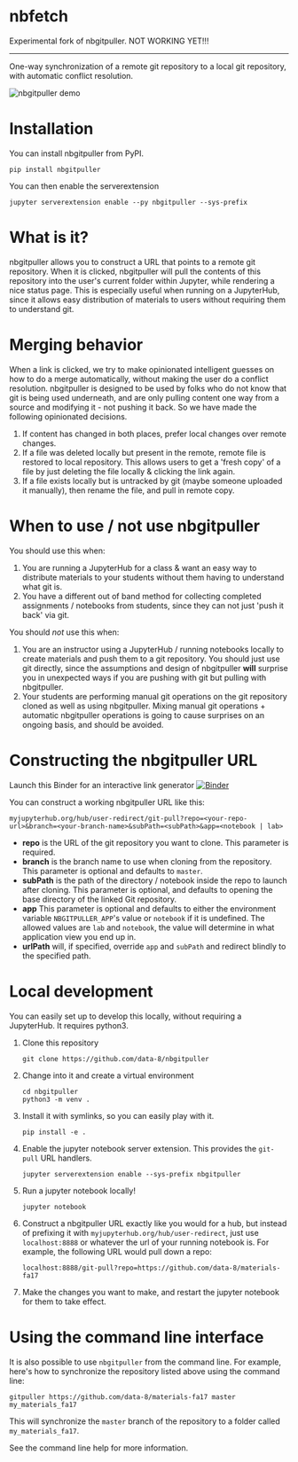 # nbfetch

Experimental fork of nbgitpuller.  NOT WORKING YET!!!

-------------------

One-way synchronization of a remote git repository to a local git repository,
with automatic conflict resolution.

![nbgitpuller demo](doc/nbpuller.gif)

# Installation

You can install nbgitpuller from PyPI.

    pip install nbgitpuller

You can then enable the serverextension

    jupyter serverextension enable --py nbgitpuller --sys-prefix

# What is it?

nbgitpuller allows you to construct a URL that points to a remote git repository.
When it is clicked, nbgitpuller will pull the contents of this repository
into the user's current folder within Jupyter, while rendering a nice status page.
This is especially useful when running on a JupyterHub, since it allows easy distribution
of materials to users without requiring them to understand git.

# Merging behavior

When a link is clicked, we try to make opinionated intelligent guesses on how to
do a merge automatically, without making the user do a conflict resolution.
nbgitpuller is designed to be used by folks who do not know that git is being used
underneath, and are only pulling content one way from a source and modifying it -
not pushing it back.
So we have made the following opinionated decisions.


1. If content has changed in both places, prefer local changes over remote changes.
2. If a file was deleted locally but present in the remote, remote file is restored
   to local repository. This allows users to get a 'fresh copy' of a file by
   just deleting the file locally & clicking the link again.
3. If a file exists locally but is untracked by git (maybe someone uploaded it manually),
   then rename the file, and pull in remote copy.

# When to use / not use nbgitpuller

You should use this when:

1. You are running a JupyterHub for a class & want an easy way to distribute materials to
   your students without them having to understand what git is.
2. You have a different out of band method for collecting completed assignments / notebooks
   from students, since they can not just 'push it back' via git.

You should *not* use this when:

1. You are an instructor using a JupyterHub / running notebooks locally to create materials
   and push them to a git repository. You should just use git directly, since the assumptions
   and design of nbgitpuller **will** surprise you in unexpected ways if you are pushing with
   git but pulling with nbgitpuller.
2. Your students are performing manual git operations on the git repository cloned as well as
   using nbgitpuller. Mixing manual git operations + automatic nbgitpuller operations is going
   to cause surprises on an ongoing basis, and should be avoided.

# Constructing the nbgitpuller URL

Launch this Binder for an interactive link generator
[![Binder](https://mybinder.org/badge.svg)](https://mybinder.org/v2/gh/data-8/nbgitpuller/master?urlpath=apps/binder%2Flink_generator.ipynb)

You can construct a working nbgitpuller URL like this:

```
myjupyterhub.org/hub/user-redirect/git-pull?repo=<your-repo-url>&branch=<your-branch-name>&subPath=<subPath>&app=<notebook | lab>
```

- **repo** is the URL of the git repository you want to clone. This parameter is required.
- **branch** is the branch name to use when cloning from the repository.
  This parameter is optional and defaults to `master`.
- **subPath** is the path of the directory / notebook inside the repo to launch after cloning.
  This parameter is optional, and defaults to opening the base directory of the linked Git repository.
- **app** This parameter is optional and defaults to either the environment variable
  `NBGITPULLER_APP`'s value or `notebook` if it is undefined. The allowed values
  are `lab` and `notebook`, the value will determine in what application view
  you end up in.
- **urlPath** will, if specified, override `app` and `subPath` and redirect
  blindly to the specified path.

# Local development

You can easily set up to develop this locally, without requiring a JupyterHub. It requires python3.

1. Clone this repository
   ```
   git clone https://github.com/data-8/nbgitpuller
   ```

2. Change into it and create a virtual environment
   ```
   cd nbgitpuller
   python3 -m venv .
   ```

3. Install it with symlinks, so you can easily play with it.
   ```
   pip install -e .
   ```
4. Enable the jupyter notebook server extension. This provides the `git-pull` URL handlers.
   ```
   jupyter serverextension enable --sys-prefix nbgitpuller
   ```
5. Run a jupyter notebook locally!
   ```
   jupyter notebook
   ```
6. Construct a nbgitpuller URL exactly like you would for a hub, but instead of prefixing it
   with `myjupyterhub.org/hub/user-redirect`, just use `localhost:8888` or whatever the
   url of your running notebook is. For example, the following URL would pull down a repo:
   ```
   localhost:8888/git-pull?repo=https://github.com/data-8/materials-fa17
   ```
7. Make the changes you want to make, and restart the jupyter notebook for them to take effect.

# Using the command line interface

It is also possible to use `nbgitpuller` from the command line. For example,
here's how to synchronize the repository listed above using the command line:

```
gitpuller https://github.com/data-8/materials-fa17 master my_materials_fa17
```

This will synchronize the `master` branch of the repository to a folder
called `my_materials_fa17`.

See the command line help for more information.
